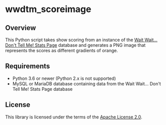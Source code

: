 # wwdtm_scoreimage

## Overview

This Python script takes show scoring from an instance of the
[Wait Wait... Don't Tell Me! Stats Page](http://wwdt.me) database and generates
a PNG image that represents the scores as different gradients of orange.

## Requirements

- Python 3.6 or newer (Python 2.x is not supported)
- MySQL or MariaDB database containing data from the Wait Wait... Don't Tell
  Me! Stats Page database

## License

This library is licensed under the terms of the
[Apache License 2.0](http://www.apache.org/licenses/LICENSE-2.0).